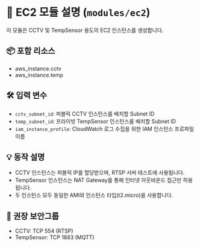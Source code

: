 # 📘 EC2 모듈 설명 (`modules/ec2`)

이 모듈은 CCTV 및 TempSensor 용도의 EC2 인스턴스를 생성합니다.

## 📦 포함 리소스
- aws_instance.cctv
- aws_instance.temp

## 🛠️ 입력 변수
- `cctv_subnet_id`: 퍼블릭 CCTV 인스턴스를 배치할 Subnet ID
- `temp_subnet_id`: 프라이빗 TempSensor 인스턴스를 배치할 Subnet ID
- `iam_instance_profile`: CloudWatch 로그 수집을 위한 IAM 인스턴스 프로파일 이름

## 💡 동작 설명
- CCTV 인스턴스는 퍼블릭 IP를 할당받으며, RTSP 서버 테스트에 사용됩니다.
- TempSensor 인스턴스는 NAT Gateway를 통해 인터넷 아웃바운드 접근만 허용됩니다.
- 두 인스턴스 모두 동일한 AMI와 인스턴스 타입(t2.micro)을 사용합니다.

## 🔐 권장 보안그룹
- CCTV: TCP 554 (RTSP)
- TempSensor: TCP 1883 (MQTT)

